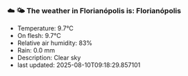 ### ☁️ 🌤️  The weather in Florianópolis is: Florianópolis

- Temperature: 9.7°C
- On flesh: 9.7°C
- Relative air humidity: 83%
- Rain: 0.0 mm
- Description: Clear sky
- last updated: 2025-08-10T09:18:29.857101
